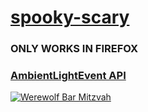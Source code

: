 # [spooky-scary](https://jesperorb.github.io/spooky-scary/)

### ONLY WORKS IN FIREFOX

### [AmbientLightEvent API](https://developer.mozilla.org/en-US/docs/Web/API/Ambient_Light_Events)

[![Werewolf Bar Mitzvah](http://img.youtube.com/vi/A6V2oCX3Hn4/0.jpg)](http://www.youtube.com/watch?v=A6V2oCX3Hn4)
